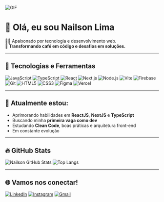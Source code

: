 ![GIF](https://media.giphy.com/media/qgQUggAC3Pfv687qPC/giphy.gif)

# 👋 Olá, eu sou Nailson Lima

👨‍💻 Apaixonado por tecnologia e desenvolvimento web.  
**🚀 Transformando café em código e desafios em soluções.**

---

## 🚀 Tecnologias e Ferramentas

![JavaScript](https://img.shields.io/badge/-JavaScript-F7DF1E?style=flat&logo=javascript&logoColor=black)
![TypeScript](https://img.shields.io/badge/-TypeScript-3178C6?style=flat&logo=typescript&logoColor=white)
![React](https://img.shields.io/badge/-React-61DAFB?style=flat&logo=react&logoColor=black)
![Next.js](https://img.shields.io/badge/-Next.js-000?style=flat&logo=next.js)
![Node.js](https://img.shields.io/badge/-Node.js-339933?style=flat&logo=node.js&logoColor=white)
![Vite](https://img.shields.io/badge/-Vite-646CFF?style=flat&logo=vite&logoColor=white)
![Firebase](https://img.shields.io/badge/-Firebase-FFCA28?style=flat&logo=firebase&logoColor=black)
![Git](https://img.shields.io/badge/-Git-F05032?style=flat&logo=git&logoColor=white)
![HTML5](https://img.shields.io/badge/-HTML5-E34F26?style=flat&logo=html5&logoColor=white)
![CSS3](https://img.shields.io/badge/-CSS3-1572B6?style=flat&logo=css3&logoColor=white)
![Figma](https://img.shields.io/badge/-Figma-F24E1E?style=flat&logo=figma&logoColor=white)
![Vercel](https://img.shields.io/badge/-Vercel-000?style=flat&logo=vercel&logoColor=white)

---

## 🌱 Atualmente estou:

- Aprimorando habilidades em **ReactJS**, **NextJS** e **TypeScript**
- Buscando minha **primeira vaga como dev**
- Estudando **Clean Code**, boas práticas e arquitetura front-end
- Em constante evolução

---

## 🔥 GitHub Stats

![Nailson GitHub Stats](https://github-readme-stats.vercel.app/api?username=nailsonlima&show_icons=true&theme=dark&count_private=true)
![Top Langs](https://github-readme-stats.vercel.app/api/top-langs/?username=nailsonlima&layout=compact&theme=dark)

---

## 🌐 Vamos nos conectar!

[![LinkedIn](https://img.shields.io/badge/-LinkedIn-0077B5?style=flat&logo=linkedin&logoColor=white)](https://www.linkedin.com/in/nailsonlima/)
[![Instagram](https://img.shields.io/badge/-Instagram-E4405F?style=flat&logo=instagram&logoColor=white)](https://instagram.com/nailsonlr)
[![Gmail](https://img.shields.io/badge/-Gmail-D14836?style=flat&logo=gmail&logoColor=white)](mailto:nailsonlima@gmail.com)
